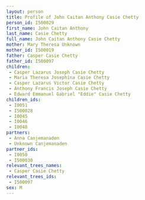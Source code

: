 ```yaml
---
layout: person
title: Profile of John Caitan Anthony Casie Chetty
person_id: I500029
first_name: John Caitan Anthony
last_name: Casie Chetty
full_name: John Caitan Anthony Casie Chetty
mother: Mary Theresa Unknown
mother_id: I500019
father: Casper Casie Chetty
father_id: I500097
children:
 - Casper Lazarus Joseph Casie Chetty
 - Maria Theresa Josephina Casie Chetty
 - Casper Lazarus Victor Casie Chetty
 - Anthony Francis Joseph Casie Chetty
 - Edward Emmanuel Gabriel "Eddie" Casie Chetty
children_ids:
 - I0051
 - I500028
 - I0045
 - I0046
 - I0048
partners:
 - Anna Canjemanaden
 - Unknown Canjemanaden
partner_ids:
 - I0050
 - I500030
relevant_trees_names:
 - Casper Casie Chetty
relevant_trees_ids:
 - I500097
sex: M
---
```


